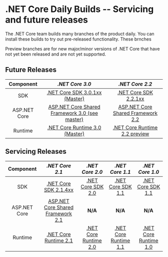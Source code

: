 # .NET Core Daily Builds -- Servicing and future releases

The .NET Core team builds many branches of the product daily. You can install these builds to try out pre-released functionality.  These brnches

Preview branches are for new major/minor versions of .NET Core that have not yet been released and are not yet supported.

## Future Releases

|Component|*.NET Core 3.0*|*.NET Core 2.2*|
|:------:|:------:|:------:|
|SDK|[.NET Core SDK 3.0.1xx (Master)](https://github.com/dotnet/core-sdk/blob/master/README.md#installers-and-binaries)|[.NET Core SDK 2.2.1xx](https://github.com/dotnet/core-sdk/blob/master/README.md#installers-and-binaries)|
|ASP.NET Core|[ASP.NET Core Shared Framework 3.0 (see master)](https://github.com/aspnet/universe#daily-builds)|[ASP.NET Core Shared Framework 2.2](https://github.com/aspnet/universe#daily-builds)|
|Runtime|[.NET Core Runtime 3.0 (Master)](https://github.com/dotnet/core-setup/blob/master/README.md#daily-builds)|[.NET Core Runtime 2.2 preview](https://github.com/dotnet/core-setup/blob/master/README.md#daily-builds)|

## Servicing Releases

|Component|*.NET Core 2.1*|*.NET Core 2.0*|*.NET Core 1.1*|*.NET Core 1.0*|
|:------:|:------:|:------:|:------:|:------:|
|SDK|[.NET Core SDK 2.1.4xx](https://github.com/dotnet/core-sdk/blob/master/README.md#installers-and-binaries)|[.NET Core SDK 2.0](https://github.com/dotnet/cli/blob/release/2.0.0/README.md#installers-and-binaries)|[.NET Core SDK 1.1](https://github.com/dotnet/cli/blob/rel/1.1.0/README.md#installers-and-binaries)|[.NET Core SDK 1.1](https://github.com/dotnet/cli/blob/rel/1.1.0/README.md#installers-and-binaries)|
|ASP.NET Core|[ASP.NET Core Shared Framework 2.1](https://github.com/aspnet/universe#daily-builds)|**N/A**|**N/A**|**N/A**|
|Runtime|[.NET Core Runtime 2.1](https://github.com/dotnet/core-setup/blob/master/README.md#daily-builds)|[.NET Core Runtime 2.0](https://github.com/dotnet/core-setup/blob/release/2.0.0/README.md#officially-released-builds)|[.NET Core Runtime 1.1](https://github.com/dotnet/core-setup/blob/release/1.1.0/README.md#latest-versions)|[.NET Core Runtime 1.0](https://github.com/dotnet/core-setup/blob/release/1.0.0/README.md#latest-versions)|